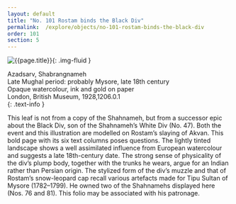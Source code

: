 ```yaml
---
layout: default
title: "No. 101 Rostam binds the Black Div"
permalink:  /explore/objects/no-101-rostam-binds-the-black-div
order: 101
section: 5
---
```

![{{page.title}}]({{site.baseurl}}/images/pages/{{page.order}}.jpeg){: .img-fluid }

Azadsarv, Shabrangnameh  
Late Mughal period: probably Mysore, late 18th century  
Opaque watercolour, ink and gold on paper  
London, British Museum, 1928,1206.0.1  
{: .text-info }

This leaf is not from a copy of the Shahnameh, but from a
successor epic about the Black Div, son of the Shahnameh’s
White Div (No. 47). Both the event and this illustration are
modelled on Rostam’s slaying of Akvan. This bold page with its six
text columns poses questions. The lightly tinted landscape shows a
well assimilated influence from European watercolour and suggests a
late 18th-century date. The strong sense of physicality of the
div’s plump body, together with the trunks he wears, argue for an Indian
rather than Persian origin. The stylized form of the div’s
muzzle and that of Rostam’s snow-leopard cap recall various
artefacts made for Tipu Sultan of Mysore (1782–1799). He owned two of
the Shahnamehs displayed here (Nos. 76 and 81). This folio may be associated with
his patronage.
